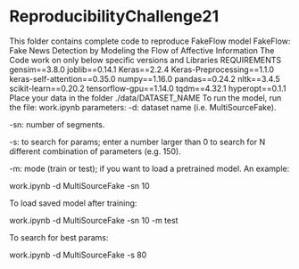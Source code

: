 # ReproducibilityChallenge21
This folder contains complete code to reproduce FakeFlow model
FakeFlow: Fake News Detection by Modeling the Flow of Affective Information
The Code work on only below specific versions and Libraries
REQUIREMENTS
gensim==3.8.0
joblib==0.14.1
Keras==2.2.4
Keras-Preprocessing==1.1.0
keras-self-attention==0.35.0
numpy==1.16.0
pandas==0.24.2
nltk==3.4.5
scikit-learn==0.20.2
tensorflow-gpu==1.14.0
tqdm==4.32.1
hyperopt==0.1.1
Place your data in the folder ./data/DATASET_NAME
To run the model, run the file: work.ipynb
parameters: -d: dataset name (i.e. MultiSourceFake).

-sn: number of segments.

-s: to search for params; enter a number larger than 0 to search for N different combination of parameters (e.g. 150).

-m: mode (train or test); if you want to load a pretrained model.
An example:

work.ipynb -d MultiSourceFake -sn 10

To load saved model after training:

work.ipynb  -d MultiSourceFake -sn 10 -m test

To search for best params:

work.ipynb -d MultiSourceFake -s 80
